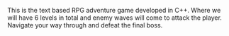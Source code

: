 This is the text based RPG adventure game developed in C++. Where we will have 6 levels in total and enemy waves will come to attack the player. Navigate your way through and defeat the final boss.

